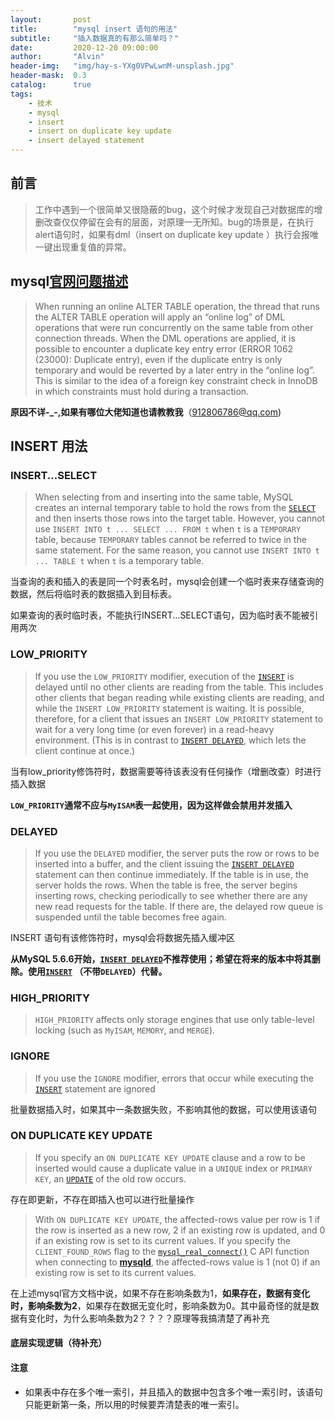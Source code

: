 ```yaml
---
layout:       post
title:        "mysql insert 语句的用法"
subtitle:     "插入数据真的有那么简单吗？"
date:         2020-12-20 09:00:00
author:       "Alvin"
header-img:   "img/hay-s-YXg0VPwLwnM-unsplash.jpg"
header-mask:  0.3
catalog:      true
tags:
    - 技术
    - mysql
    - insert
	- insert on duplicate key update
	- insert delayed statement
---
```

## 前言

> 工作中遇到一个很简单又很隐蔽的bug，这个时候才发现自己对数据库的增删改查仅仅停留在会有的层面，对原理一无所知。bug的场景是，在执行alert语句时，如果有dml（insert on duplicate key update ）执行会报唯一键出现重复值的异常。



## mysql[官网问题描述](https://bugs.mysql.com/bug.php?id=76895)

> When running an online ALTER TABLE operation, the thread that runs the ALTER TABLE operation will apply an “online log” of DML operations that were run concurrently on the same table from other connection threads. When the DML operations are applied, it is possible to encounter a duplicate key entry error (ERROR 1062 (23000): Duplicate entry), even if the duplicate entry is only temporary and would be reverted by a later entry in the “online log”. This is similar to the idea of a foreign key constraint check in InnoDB in which constraints must hold during a transaction.

**原因不详-_-,如果有哪位大佬知道也请教教我**（912806786@qq.com)

## INSERT 用法

### INSERT...SELECT

> When selecting from and inserting into the same table, MySQL creates an internal temporary table to hold the rows from the [`SELECT`](https://dev.mysql.com/doc/refman/8.0/en/select.html) and then inserts those rows into the target table. However, you cannot use `INSERT INTO t ... SELECT ... FROM t` when `t` is a `TEMPORARY` table, because `TEMPORARY` tables cannot be referred to twice in the same statement. For the same reason, you cannot use `INSERT INTO t ... TABLE t` when `t` is a temporary table.

当查询的表和插入的表是同一个时表名时，mysql会创建一个临时表来存储查询的数据，然后将临时表的数据插入到目标表。

如果查询的表时临时表，不能执行INSERT...SELECT语句，因为临时表不能被引用两次

### LOW_PRIORITY

> If you use the `LOW_PRIORITY` modifier, execution of the [`INSERT`](https://dev.mysql.com/doc/refman/5.6/en/insert.html) is delayed until no other clients are reading from the table. This includes other clients that began reading while existing clients are reading, and while the `INSERT LOW_PRIORITY` statement is waiting. It is possible, therefore, for a client that issues an `INSERT LOW_PRIORITY` statement to wait for a very long time (or even forever) in a read-heavy environment. (This is in contrast to [`INSERT DELAYED`](https://dev.mysql.com/doc/refman/5.6/en/insert-delayed.html), which lets the client continue at once.)

当有low_priority修饰符时，数据需要等待该表没有任何操作（增删改查）时进行插入数据

**`LOW_PRIORITY`通常不应与`MyISAM`表一起使用，因为这样做会禁用并发插入**

### DELAYED

> If you use the `DELAYED` modifier, the server puts the row or rows to be inserted into a buffer, and the client issuing the [`INSERT DELAYED`](https://dev.mysql.com/doc/refman/5.6/en/insert-delayed.html) statement can then continue immediately. If the table is in use, the server holds the rows. When the table is free, the server begins inserting rows, checking periodically to see whether there are any new read requests for the table. If there are, the delayed row queue is suspended until the table becomes free again.

INSERT 语句有该修饰符时，mysql会将数据先插入缓冲区

**从MySQL 5.6.6开始，[`INSERT DELAYED`](https://dev.mysql.com/doc/refman/5.6/en/insert-delayed.html)不推荐使用；希望在将来的版本中将其删除。使用[`INSERT`](https://dev.mysql.com/doc/refman/5.6/en/insert.html) （不带`DELAYED`）代替。**

### HIGH_PRIORITY

> `HIGH_PRIORITY` affects only storage engines that use only table-level locking (such as `MyISAM`, `MEMORY`, and `MERGE`).

### IGNORE

> If you use the `IGNORE` modifier, errors that occur while executing the [`INSERT`](https://dev.mysql.com/doc/refman/5.6/en/insert.html) statement are ignored

批量数据插入时，如果其中一条数据失败，不影响其他的数据，可以使用该语句

### ON DUPLICATE KEY UPDATE

> If you specify an `ON DUPLICATE KEY UPDATE` clause and a row to be inserted would cause a duplicate value in a `UNIQUE` index or `PRIMARY KEY`, an [`UPDATE`](https://dev.mysql.com/doc/refman/5.6/en/update.html) of the old row occurs.

存在即更新，不存在即插入也可以进行批量操作

> With `ON DUPLICATE KEY UPDATE`, the affected-rows value per row is 1 if the row is inserted as a new row, 2 if an existing row is updated, and 0 if an existing row is set to its current values. If you specify the `CLIENT_FOUND_ROWS` flag to the [`mysql_real_connect()`](https://dev.mysql.com/doc/c-api/5.6/en/mysql-real-connect.html) C API function when connecting to [**mysqld**](https://dev.mysql.com/doc/refman/5.6/en/mysqld.html), the affected-rows value is 1 (not 0) if an existing row is set to its current values.

在上述mysql官方文档中说，如果不存在影响条数为1，**如果存在，数据有变化时，影响条数为2**，如果存在数据无变化时，影响条数为0。其中最奇怪的就是数据有变化时，为什么影响条数为2？？？？原理等我搞清楚了再补充

#### 底层实现逻辑（待补充）

#### 注意

- 如果表中存在多个唯一索引，并且插入的数据中包含多个唯一索引时，该语句只能更新第一条，所以用的时候要弄清楚表的唯一索引。



